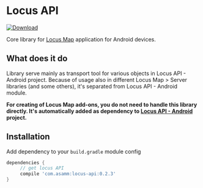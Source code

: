 # Locus API

[ ![Download](https://api.bintray.com/packages/asammsoft/maven/locus-api/images/download.svg) ](https://bintray.com/asammsoft/maven/locus-api/_latestVersion)

Core library for [Locus Map](http://www.locusmap.eu) application for Android devices.

## What does it do

Library serve mainly as transport tool for various objects in Locus API - Android project. Because of usage also in different Locus Map > Server libraries (and some others), it's separated from Locus API - Android module.

**For creating of Locus Map add-ons, you do not need to handle this library directly. It's automatically added as dependency to [Locus API - Android](https://github.com/asamm/locus-api-android) project.**

## Installation

Add dependency to your `build.gradle` module config

```gradle
dependencies {
     // get locus API
     compile 'com.asamm:locus-api:0.2.3'
}
```


